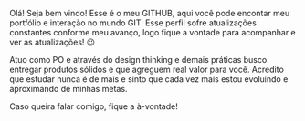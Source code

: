 Olá! Seja bem vindo! Esse é o meu GITHUB, aqui você pode encontar meu portfólio e interação no mundo GIT. Esse perfil sofre atualizações constantes conforme meu avanço, logo fique a vontade para acompanhar e ver as atualizações! 😉

Atuo como PO e através do design thinking e demais práticas busco entregar produtos sólidos e que agreguem real valor para você.
Acredito que estudar nunca é de mais e sinto que cada vez mais estou evoluindo e aproximando de minhas metas.

Caso queira falar comigo, fique a à-vontade! 

<!---
AdrianBerrs/AdrianBerrs is a ✨ special ✨ repository because its `README.md` (this file) appears on your GitHub profile.
You can click the Preview link to take a look at your changes.
--->
